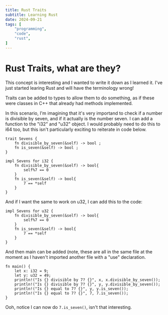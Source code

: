 ```yaml
---
title: Rust Traits
subtitle: Learning Rust
date: 2024-09-21
tags: [ 
    "programming", 
    "code", 
    "rust",
] 
---
```


# Rust Traits, what are they?

This concept is interesting and I wanted to write it down as I learned it. I've just started learing Rust and will have
the terminology wrong! 

Traits can be added to types to allow them to do something, as if these were classes in C++ that already had methods 
implemented. 

In this scenario, I'm imagining that it's very importand to check if a number is divisible by seven, and if it actually is
the number seven. I can add a function to the "i32" and "u32" object. I would probably need to do this to i64 too, but 
this isn't particularly exciting to reiterate in code below.

```
trait Sevens {
    fn divisible_by_seven(&self) -> bool ;
    fn is_seven(&self) -> bool ;
}

impl Sevens for i32 {
    fn divisible_by_seven(&self) -> bool{
        self%7 == 0
    }
    fn is_seven(&self) -> bool{
        7 == *self
    }
}
```

And if I want the same to work on u32, I can add this to the code: 

```
impl Sevens for u32 {
    fn divisible_by_seven(&self) -> bool{
        self%7 == 0
    }
    fn is_seven(&self) -> bool{
        7 == *self
    }
}
```

And then main can be added (note, these are all in the same file at the moment as I haven't 
imported another file with a "use" declaration.


```
fn main() {
    let x: i32 = 9;
    let y: u32 = 49;
    println!("Is {} divisible by 7? {}", x, x.divisible_by_seven());
    println!("Is {} divisible by 7? {}", y, y.divisible_by_seven());
    println!("Is {} equal to 7? {}", y, y.is_seven());
    println!("Is {} equal to 7? {}", 7, 7.is_seven());
}
```

Ooh, notice I can now do `7.is_seven()`, isn't that interesting.
